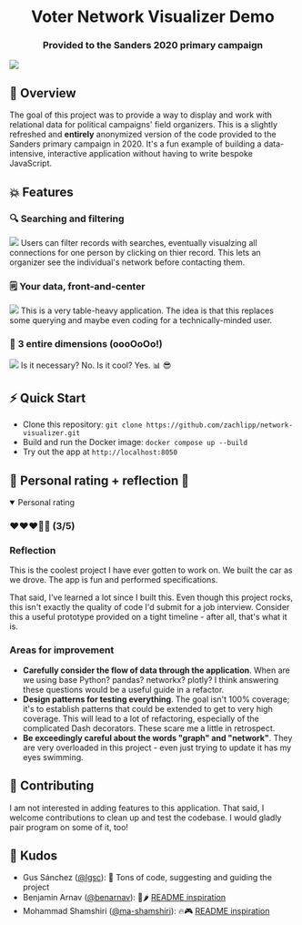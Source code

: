 <h1 align="center">Voter Network Visualizer Demo</h1>
<h3 align="center">Provided to the Sanders 2020 primary campaign</h3>

![](https://github.com/zachlipp/network-visualizer/blob/figs/figs/overview.gif)

## 📝 Overview
The goal of this project was to provide a way to display and work with relational data for political campaigns' field organizers. This is a slightly refreshed and **entirely** anonymized version of the code provided to the Sanders primary campaign in 2020. It's a fun example of building a data-intensive, interactive application without having to write bespoke JavaScript.

## 💥 Features
### 🔍 **Searching and filtering**
![](https://github.com/zachlipp/network-visualizer/blob/figs/figs/search.gif)
Users can filter records with searches, eventually visualzing all connections for one person by clicking on thier record. This lets an organizer see the individual's network before contacting them.

### 🗒️ **Your data, front-and-center**
![](https://github.com/zachlipp/network-visualizer/blob/figs/figs/tables.png)
This is a very table-heavy application. The idea is that this replaces some querying and maybe even coding for a technically-minded user.

### 🤯 **3 entire dimensions (oooOoOo!)**
![](https://github.com/zachlipp/network-visualizer/blob/figs/figs/rotate.gif)
Is it necessary? No. Is it cool? Yes. 📊 😎

## ⚡ Quick Start
- Clone this repository: `git clone https://github.com/zachlipp/network-visualizer.git`
- Build and run the Docker image: `docker compose up --build`
- Try out the app at `http://localhost:8050`

## 🥁 Personal rating + reflection 🥁
<details open="">
<summary>Personal rating</summary>
<h3>❤️❤️❤️🖤🖤 (3/5)</h3>
<h3>Reflection</h3>

<p>This is the coolest project I have ever gotten to work on. We built the car as we drove. The app is fun and performed specifications.</p>

<p>That said, I've learned a lot since I built this. Even though this project rocks, this isn't exactly the quality of code I'd submit for a job interview. Consider this a useful prototype provided on a tight timeline - after all, that's what it is.</p>

<h3>Areas for improvement</h3>
<ul>
    <li><strong>Carefully consider the flow of data through the application</strong>. When are we using base Python? pandas? networkx? plotly? I think answering these questions would be a useful guide in a refactor.</li>
    <li><strong>Design patterns for testing everything</strong>. The goal isn't 100% coverage; it's to establish patterns that could be extended to get to very high coverage. This will lead to a lot of refactoring, especially of the complicated Dash decorators. These scare me a little in retrospect.</li>
    <li><strong>Be exceedingly careful about the words "graph" and "network"</strong>. They are very overloaded in this project - even just trying to update it has my eyes swimming.</li>
</ul>
</details>

## 🤝 Contributing
I am not interested in adding features to this application. That said, I welcome contributions to clean up and test the codebase. I would gladly pair program on some of it, too!

## 🤗 Kudos
- Gus Sánchez ([@lgsc](https://github.com/lgsc)): 🫡 Tons of code, suggesting and guiding the project
- Benjamin Arnav ([@benarnav](https://github.com/benarnav)): 🥵🌶️ [README inspiration](https://github.com/benarnav/bytephase)
- Mohammad Shamshiri ([@ma-shamshiri](https://github.com/ma-shamshiri)): 🔥🎮 [README inspiration](https://github.com/ma-shamshiri/Pacman-Game)
